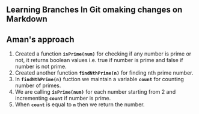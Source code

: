 ## Learning Branches In Git omaking changes on Markdown

## Aman's approach

1. Created a function **`isPrime(num)`** for checking if any number is prime or not, it returns boolean values i.e. true if number is prime and false if number is not prime.
2. Created another function **`findNthPrime(n)`** for finding nth prime number.
3. In **`findNthPrime(n)`** fuction we maintain a variable **`count`** for counting number of primes.
4. We are calling **`isPrime(num)`** for each number starting from 2 and incrementing **`count`** if number is prime.
5. When **`count`** is equal to **`n`** then we return the number.
